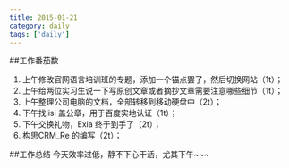 ```yaml
---
title: 2015-01-21
category: daily
tags: ['daily']
---
```


##工作番茄数
1. 上午修改官网语言培训班的专题，添加一个锚点罢了，然后切换网站（1t）；
2. 上午给两位实习生说一下写原创文章或者摘抄文章需要注意哪些细节（1t）；
3. 上午整理公司电脑的文档，全部转移到移动硬盘中（2t）；
4. 下午找lisi 盖公章，用于百度实地认证（1t）；
5. 下午交换礼物，Exia 终于到手了（2t）；
6. 构思CRM_Re 的编写（2t）；

##工作总结
今天效率过低，静不下心干活，尤其下午~~~